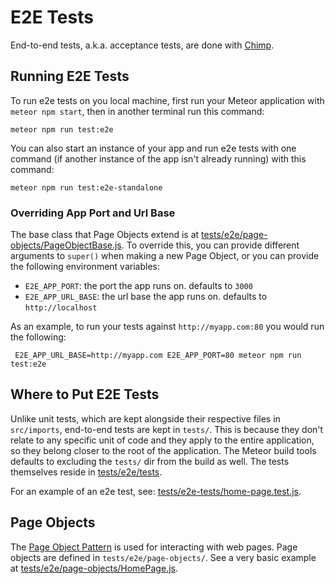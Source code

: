 # E2E Tests
End-to-end tests, a.k.a. acceptance tests, are done with [Chimp](https://chimp.readme.io/). 

## Running E2E Tests
To run e2e tests on you local machine, first run your Meteor application with `meteor npm start`, then in another terminal  run this command:

```
meteor npm run test:e2e
```

You can also start an instance of your app and run e2e tests with one command (if another instance of the app isn't already running) with this command:

```
meteor npm run test:e2e-standalone
```

### Overriding App Port and Url Base
The base class that Page Objects extend is at [tests/e2e/page-objects/PageObjectBase.js](/tests/page-objects/HomePage.js). To override this, you can provide different arguments to `super()` when making a new Page Object, or you can provide the following environment variables:

* `E2E_APP_PORT`: the port the app runs on. defaults to `3000`
* `E2E_APP_URL_BASE`: the url base the app runs on. defaults to `http://localhost`

As an example, to run your tests against `http://myapp.com:80` you would run the following:

```
 E2E_APP_URL_BASE=http://myapp.com E2E_APP_PORT=80 meteor npm run test:e2e
```

## Where to Put E2E Tests
Unlike unit tests, which are kept alongside their respective files in `src/imports`, end-to-end tests are kept in `tests/`. This is because they don't relate to any specific unit of code and they apply to the entire application, so they belong closer to the root of the application. The Meteor build tools defaults to excluding the `tests/` dir from the build as well. The tests themselves reside in [tests/e2e/tests](/tests/e2e-tests/).

For an example of an e2e test, see: [tests/e2e-tests/home-page.test.js](/tests/e2e-tests/home-page.test.js).

## Page Objects
The [Page Object Pattern](http://webdriver.io/guide/testrunner/pageobjects.html) is used for interacting with web pages. Page objects are defined in `tests/e2e/page-objects/`. See a very basic example at [tests/e2e/page-objects/HomePage.js](/tests/page-objects/HomePage.js).


